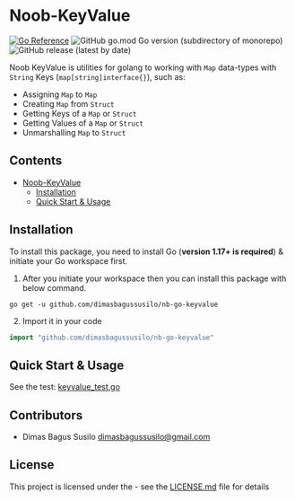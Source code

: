 # Noob-KeyValue

[![Go Reference](https://pkg.go.dev/badge/github.com/dimasbagussusilo/nb-go-keyvalue.svg)](https://pkg.go.dev/github.com/dimasbagussusilo/nb-go-keyvalue)
![GitHub go.mod Go version (subdirectory of monorepo)](https://img.shields.io/github/go-mod/go-version/dimasbagussusilo/nb-go-keyvalue?style=flat-square)
![GitHub release (latest by date)](https://img.shields.io/github/v/release/dimasbagussusilo/nb-go-keyvalue?style=flat-square)

Noob KeyValue is utilities for golang to working with `Map` data-types with `String` Keys (`map[string]interface{}`), such as:
- Assigning `Map` to `Map`
- Creating `Map` from `Struct`
- Getting Keys of a `Map` or `Struct`
- Getting Values of a `Map` or `Struct`
- Unmarshalling `Map` to `Struct`

## Contents

- [Noob-KeyValue](#Noob-KeyValue)
  - [Installation](#Installation)
  - [Quick Start & Usage](#Quick)

## Installation

To install this package, you need to install Go (**version 1.17+ is required**) & initiate your Go workspace first.

1. After you initiate your workspace then you can install this package with below command.

```shell
go get -u github.com/dimasbagussusilo/nb-go-keyvalue
```

2. Import it in your code

```go
import "github.com/dimasbagussusilo/nb-go-keyvalue"
```

## Quick Start & Usage

See the test: [keyvalue_test.go](keyvalue_test.go)

## Contributors ##

- Dimas Bagus Susilo <dimasbagussusilo@gmail.com>

## License

This project is licensed under the - see the [LICENSE.md](LICENSE.md) file for details